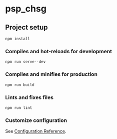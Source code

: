 # psp_chsg

## Project setup
```
npm install
```

### Compiles and hot-reloads for development
```
npm run serve--dev
```

### Compiles and minifies for production
```
npm run build
```

### Lints and fixes files
```
npm run lint
```

### Customize configuration
See [Configuration Reference](https://cli.vuejs.org/config/).

